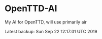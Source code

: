 # OpenTTD-AI
My AI for OpenTTD, will use primarily air

Latest backup: Sun Sep 22 12:17:01 UTC 2019

